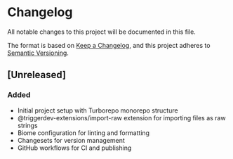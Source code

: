 # Changelog

All notable changes to this project will be documented in this file.

The format is based on [Keep a Changelog](https://keepachangelog.com/en/1.0.0/),
and this project adheres to [Semantic Versioning](https://semver.org/spec/v2.0.0.html).

## [Unreleased]

### Added
- Initial project setup with Turborepo monorepo structure
- @triggerdev-extensions/import-raw extension for importing files as raw strings
- Biome configuration for linting and formatting
- Changesets for version management
- GitHub workflows for CI and publishing
